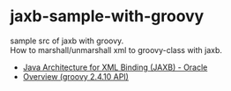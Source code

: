 # jaxb-sample-with-groovy

sample src of jaxb with groovy.  
How to marshall/unmarshall xml to groovy-class with jaxb.

- [Java Architecture for XML Binding (JAXB) - Oracle](https://www.google.co.jp/url?sa=t&rct=j&q=&esrc=s&source=web&cd=2&cad=rja&uact=8&ved=0ahUKEwju_uPS_fvSAhUMWrwKHRtGATEQFggoMAE&url=http%3A%2F%2Fwww.oracle.com%2Ftechnetwork%2Farticles%2Fjavase%2Findex-140168.html&usg=AFQjCNGBibDjz-vuXqlFq43EF22PcLnaMg&sig2=uhx1urAinRDKR02Xy7rD5A)
- [Overview (groovy 2.4.10 API)](http://docs.groovy-lang.org/2.4.10/html/gapi/)
